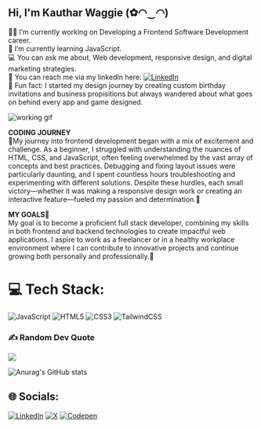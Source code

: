 ## Hi, I'm Kauthar Waggie (✿◠‿◠)

🐱‍🏍 I’m currently working on Developing a Frontend Software Development career.</br>
🌷 I’m currently learning JavaScript.</br>
💻 You can ask me about, Web development, responsive design, and digital marketing strategies.</br>
📧 You can reach me via my linkedIn here: [![LinkedIn](https://img.shields.io/badge/LinkedIn-%230077B5.svg?logo=linkedin&logoColor=white)](https://linkedin.com/in/https://www.linkedin.com/in/kauthar-waggie-865a03200/)</br>
🎠 Fun fact: I started my design journey by creating custom birthday invitations and business propisitions but always wandered about what goes on behind every app and game designed.</br>

![working gif](https://github.com/user-attachments/assets/065e62c8-7e17-44dd-92c9-83243defbef7)

<b> CODING JOURNEY</b> </br>
🌼My journey into frontend development began with a mix of excitement and challenge. As a beginner, I struggled with understanding the nuances of HTML, CSS, and JavaScript, often feeling overwhelmed by the vast array of concepts and best practices. Debugging and fixing layout issues were particularly daunting, and I spent countless hours troubleshooting and experimenting with different solutions. Despite these hurdles, each small victory—whether it was making a responsive design work or creating an interactive feature—fueled my passion and determination.🤞</br>

<b>MY GOALS💟</b> </br>
My goal is to become a proficient full stack developer, combining my skills in both frontend and backend technologies to create impactful web applications. I aspire to work as a freelancer or in a healthy workplace environment where I can contribute to innovative projects and continue growing both personally and professionally.🦋</br>

# 💻 Tech Stack:
![JavaScript](https://img.shields.io/badge/javascript-%23323330.svg?style=for-the-badge&logo=javascript&logoColor=%23F7DF1E) ![HTML5](https://img.shields.io/badge/html5-%23E34F26.svg?style=for-the-badge&logo=html5&logoColor=white) ![CSS3](https://img.shields.io/badge/css3-%231572B6.svg?style=for-the-badge&logo=css3&logoColor=white) ![TailwindCSS](https://img.shields.io/badge/tailwindcss-%2338B2AC.svg?style=for-the-badge&logo=tailwind-css&logoColor=white)

### ✍️ Random Dev Quote
![](https://quotes-github-readme.vercel.app/api?type=horizontal&theme=tokyonight)

<!-- Proudly created with GPRM ( https://gprm.itsvg.in ) -->

![Anurag's GitHub stats](https://github-readme-stats.vercel.app/api?username=Kauthar-waggie&theme=panda&show_icons=true)
## 🌐 Socials:
[![LinkedIn](https://img.shields.io/badge/LinkedIn-%230077B5.svg?logo=linkedin&logoColor=white)](https://linkedin.com/in/https://www.linkedin.com/in/kauthar-waggie-865a03200/) [![X](https://img.shields.io/badge/X-black.svg?logo=X&logoColor=white)](https://x.com/https://x.com/kautharwaggie1) [![Codepen](https://img.shields.io/badge/Codepen-000000?style=for-the-badge&logo=codepen&logoColor=white)](https://codepen.io/https://codepen.io/Kauthar-Waggie) 
